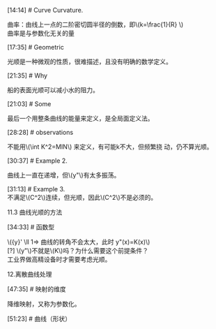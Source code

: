 
[14:14] # Curve Curvature.    

曲率：由线上一点的二阶密切圆半径的倒数，即\\(k=\frac{1}{R} \\)    
曲率是与参数化无关的量     


[17:35] # Geometric    

光顺是一种微观的性质，很难描述，且没有明确的数学定义。    

[21:35]  # Why    

船的表面光顺可以减小水的阻力。    


[21:03] # Some    

最后一个用整条曲线的能量来定义，是全局面定义法。    

[28:28] # observations      

不能用\\(\int K^2=MIN\\) 来定义，有可能k不大，但频繁挠
动，仍不算光顺。     


[30:37] # Example 2.     

曲线上一直在递增，但\\(y"\\)有太多振荡。    


[31:13] # Example 3.     
不满足\\(C^2\\)连续，但光顺，因此\\(C^2\\)不是必须的。    


11.3 曲线光顺的方法   

[34:33] # 函数型    

\\({y}' \ll 1⇒  曲线的转角不会太大，此时 y"(x)=K(x)\\)    
[?]  \\(y"\\)不就是\\(K\\)吗？为什么需要这个前提条件？     
工业界做高精设备时才需要考虑光顺。    

12.离散曲线处理    

[47:35] # 映射的维度    

降维映射，又称为参数化。     

[51:23] # 曲线（形状）    